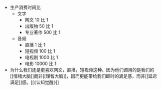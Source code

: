- 生产消费时间比
	- 文字
		- 网文 10 比 1
		- 出版物 50 比 1
		- 专业著作 500 比 1
	- 音频
		- 直播 1 比 1
		- 短视频 100 比 1
		- 电视剧 1000 比 1
		- 电影 10000 比 1
- 为什么我们还是更喜欢网文，直播，短视频这种。因为他们调用的是我们的 [[情绪大脑]]而非[[理智大脑]]，因而更能带给我们即时的满足感，而非[[延迟满足]]感。[[《认知觉醒》]]
